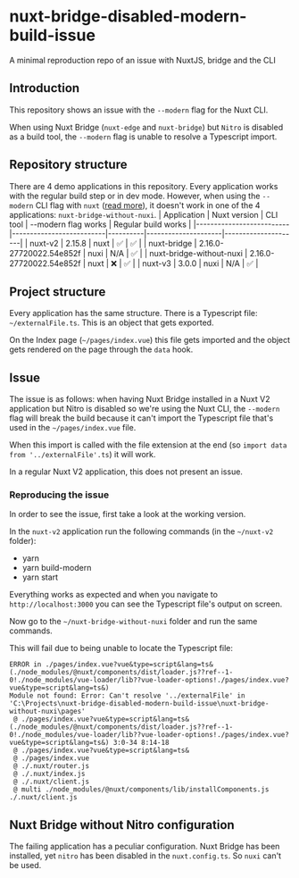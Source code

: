 # nuxt-bridge-disabled-modern-build-issue
A minimal reproduction repo of an issue with NuxtJS, bridge and the CLI

## Introduction
This repository shows an issue with the `--modern` flag for the Nuxt CLI.

When using Nuxt Bridge (`nuxt-edge` and `nuxt-bridge`) but `Nitro` is disabled as a build tool, the `--modern` flag is unable to resolve a Typescript import.

## Repository structure
There are 4 demo applications in this repository. Every application works with the regular build step or in dev mode. However, when using the `--modern` CLI flag with `nuxt` ([read more](https://nuxtjs.org/docs/configuration-glossary/configuration-modern#the-modern-property)), it doesn't work in one of the 4 applications: `nuxt-bridge-without-nuxi`.
| Application              | Nuxt version             | CLI tool | --modern flag works | Regular build works |
|--------------------------|--------------------------|----------|---------------------|---------------------|
| nuxt-v2                  | 2.15.8                   | nuxt     | :white_check_mark:  | :white_check_mark:  |
| nuxt-bridge              | 2.16.0-27720022.54e852f  | nuxi     | N/A                 | :white_check_mark:  |
| nuxt-bridge-without-nuxi | 2.16.0-27720022.54e852f  | nuxt     | :x:                 | :white_check_mark:  |
| nuxt-v3                  | 3.0.0                    | nuxi     | N/A                 | :white_check_mark:  |

## Project structure
Every application has the same structure.
There is a Typescript file: `~/externalFile.ts`. This is an object that gets exported.

On the Index page (`~/pages/index.vue`) this file gets imported and the object gets rendered on the page through the `data` hook.

## Issue
The issue is as follows: when having Nuxt Bridge installed in a Nuxt V2 application but Nitro is disabled so we're using the Nuxt CLI, the `--modern` flag will break the build because it can't import the Typescript file that's used in the `~/pages/index.vue` file.

When this import is called with the file extension at the end (so `import data from '../externalFile'.ts`) it will work.

In a regular Nuxt V2 application, this does not present an issue.

### Reproducing the issue
In order to see the issue, first take a look at the working version.

In the `nuxt-v2` application run the following commands (in the `~/nuxt-v2` folder):
* yarn
* yarn build-modern
* yarn start

Everything works as expected and when you navigate to `http://localhost:3000` you can see the Typescript file's output on screen.

Now go to the `~/nuxt-bridge-without-nuxi` folder and run the same commands.

This will fail due to being unable to locate the Typescript file:
```
ERROR in ./pages/index.vue?vue&type=script&lang=ts& (./node_modules/@nuxt/components/dist/loader.js??ref--1-0!./node_modules/vue-loader/lib??vue-loader-options!./pages/index.vue?vue&type=script&lang=ts&)
Module not found: Error: Can't resolve '../externalFile' in 'C:\Projects\nuxt-bridge-disabled-modern-build-issue\nuxt-bridge-without-nuxi\pages'
 @ ./pages/index.vue?vue&type=script&lang=ts& (./node_modules/@nuxt/components/dist/loader.js??ref--1-0!./node_modules/vue-loader/lib??vue-loader-options!./pages/index.vue?vue&type=script&lang=ts&) 3:0-34 8:14-18
 @ ./pages/index.vue?vue&type=script&lang=ts&
 @ ./pages/index.vue
 @ ./.nuxt/router.js
 @ ./.nuxt/index.js
 @ ./.nuxt/client.js
 @ multi ./node_modules/@nuxt/components/lib/installComponents.js ./.nuxt/client.js
```

## Nuxt Bridge without Nitro configuration
The failing application has a peculiar configuration.
Nuxt Bridge has been installed, yet `nitro` has been disabled in the `nuxt.config.ts`. So `nuxi` can't be used.